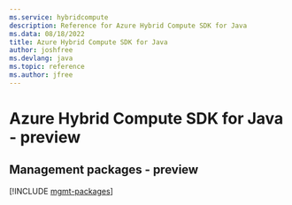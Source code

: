 ```yaml
---
ms.service: hybridcompute
description: Reference for Azure Hybrid Compute SDK for Java
ms.data: 08/18/2022
title: Azure Hybrid Compute SDK for Java
author: joshfree
ms.devlang: java
ms.topic: reference
ms.author: jfree
---
```

# Azure Hybrid Compute SDK for Java - preview

## Management packages - preview
[!INCLUDE [mgmt-packages](hybrid-compute-mgmt-index.md)]